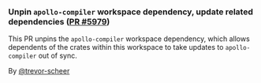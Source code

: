 ### Unpin `apollo-compiler` workspace dependency, update related dependencies ([PR #5979](https://github.com/apollographql/router/pull/5979))

This PR unpins the `apollo-compiler` workspace dependency, which allows dependents of the crates within this workspace to take updates to `apollo-compiler` out of sync.

By [@trevor-scheer](https://github.com/trevor-scheer)
